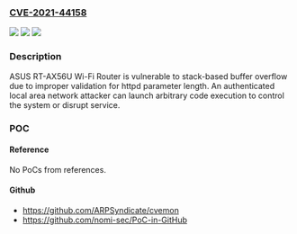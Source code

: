 ### [CVE-2021-44158](https://cve.mitre.org/cgi-bin/cvename.cgi?name=CVE-2021-44158)
![](https://img.shields.io/static/v1?label=Product&message=RT-AX56U&color=blue)
![](https://img.shields.io/static/v1?label=Version&message=%3D%203.0.0.4.386.44266%20&color=brighgreen)
![](https://img.shields.io/static/v1?label=Vulnerability&message=CWE-121%20Stack-based%20Buffer%20Overflow&color=brighgreen)

### Description

ASUS RT-AX56U Wi-Fi Router is vulnerable to stack-based buffer overflow due to improper validation for httpd parameter length. An authenticated local area network attacker can launch arbitrary code execution to control the system or disrupt service.

### POC

#### Reference
No PoCs from references.

#### Github
- https://github.com/ARPSyndicate/cvemon
- https://github.com/nomi-sec/PoC-in-GitHub

